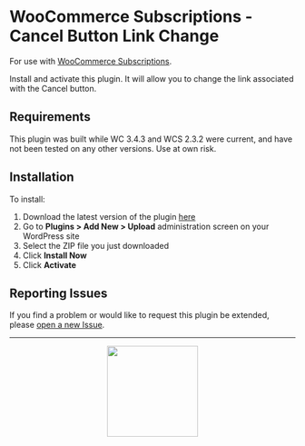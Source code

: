 # WooCommerce Subscriptions - Cancel Button Link Change

 For use with [WooCommerce Subscriptions](https://woocommerce.com/products/woocommerce-subscriptions/).

Install and activate this plugin. It will allow you to change the link associated with the Cancel button.

## Requirements

This plugin was built while WC 3.4.3 and WCS 2.3.2 were current, and have not been tested on any other versions. Use at own risk.

## Installation

To install:

1. Download the latest version of the plugin [here](https://github.com/Prospress/woocommerce-subscriptions-cancel-subscription-link-change/archive/master.zip)
1. Go to **Plugins > Add New > Upload** administration screen on your WordPress site
1. Select the ZIP file you just downloaded
1. Click **Install Now**
1. Click **Activate**

## Reporting Issues

If you find a problem or would like to request this plugin be extended, please [open a new Issue](https://github.com/Prospress/woocommerce-subscriptions-cancel-subscription-link-change/issues/new).

---

<p align="center">
	<a href="https://prospress.com/">
		<img src="https://cloud.githubusercontent.com/assets/235523/11986380/bb6a0958-a983-11e5-8e9b-b9781d37c64a.png" width="160">
	</a>
</p>
